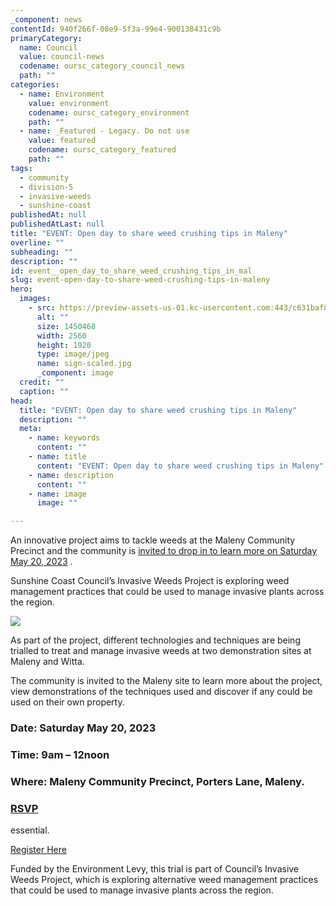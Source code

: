 ```yaml
---
_component: news
contentId: 940f266f-08e9-5f3a-99e4-900138431c9b
primaryCategory:
  name: Council
  value: council-news
  codename: oursc_category_council_news
  path: ""
categories:
  - name: Environment
    value: environment
    codename: oursc_category_environment
    path: ""
  - name: _Featured - Legacy. Do not use
    value: featured
    codename: oursc_category_featured
    path: ""
tags:
  - community
  - division-5
  - invasive-weeds
  - sunshine-coast
publishedAt: null
publishedAtLast: null
title: "EVENT: Open day to share weed crushing tips in Maleny"
overline: ""
subheading: ""
description: ""
id: event__open_day_to_share_weed_crushing_tips_in_mal
slug: event-open-day-to-share-weed-crushing-tips-in-maleny
hero:
  images:
    - src: https://preview-assets-us-01.kc-usercontent.com:443/c631baf8-1b46-001f-580c-d0001b68b4a8/6fe0b3f3-0a59-4049-a652-666286a6b9bb/sign-scaled.jpg
      alt: ""
      size: 1450468
      width: 2560
      height: 1920
      type: image/jpeg
      name: sign-scaled.jpg
      _component: image
  credit: ""
  caption: ""
head:
  title: "EVENT: Open day to share weed crushing tips in Maleny"
  description: ""
  meta:
    - name: keywords
      content: ""
    - name: title
      content: "EVENT: Open day to share weed crushing tips in Maleny"
    - name: description
      content: ""
    - name: image
      image: ""

---
```

An innovative project aims to tackle weeds at the Maleny Community Precinct and the community is [invited to drop in to learn more on Saturday May 20, 2023](<http://An innovative project aims to tackle weeds at the Maleny Community Precinct and the community is invited to drop in to learn more on Saturday May 20, 2023.>)
.

Sunshine Coast Council’s Invasive Weeds Project is exploring weed management practices that could be used to manage invasive plants across the region.

![](https://preview-assets-us-01.kc-usercontent.com:443/c631baf8-1b46-001f-580c-d0001b68b4a8/b6bafd77-9609-4e28-9be7-80a315d37baf/IMG_0033-1024x768.jpg)

As part of the project, different technologies and techniques are being trialled to treat and manage invasive weeds at two demonstration sites at Maleny and Witta.

The community is invited to the Maleny site to learn more about the project, view demonstrations of the techniques used and discover if any could be used on their own property.

### Date: Saturday May 20, 2023

### Time: 9am – 12noon

### Where: Maleny Community Precinct, Porters Lane, Maleny.

### [RSVP](https://www.eventbrite.com.au/e/invasive-weeds-project-demonstration-site-information-day-tickets-617415124257)
 essential.

[Register Here](https://www.eventbrite.com.au/e/invasive-weeds-project-demonstration-site-information-day-tickets-617415124257)


Funded by the Environment Levy, this trial is part of Council’s Invasive Weeds Project, which is exploring alternative weed management practices that could be used to manage invasive plants across the region.
